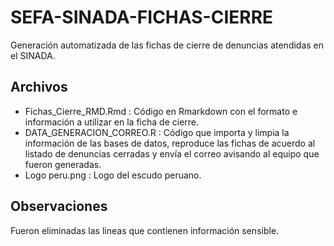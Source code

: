 # SEFA-SINADA-FICHAS-CIERRE
Generación automatizada  de las fichas de cierre de denuncias atendidas en el SINADA.

## Archivos
- Fichas_Cierre_RMD.Rmd : Código en Rmarkdown con el formato e información a utilizar en la ficha de cierre.
- DATA_GENERACION_CORREO.R : Código que importa y limpia la información de las bases de datos, reproduce las fichas de acuerdo al listado de denuncias cerradas y envía el correo avisando al equipo que fueron generadas.
- Logo peru.png : Logo del escudo peruano.

## Observaciones
Fueron eliminadas las lineas que contienen información sensible.

